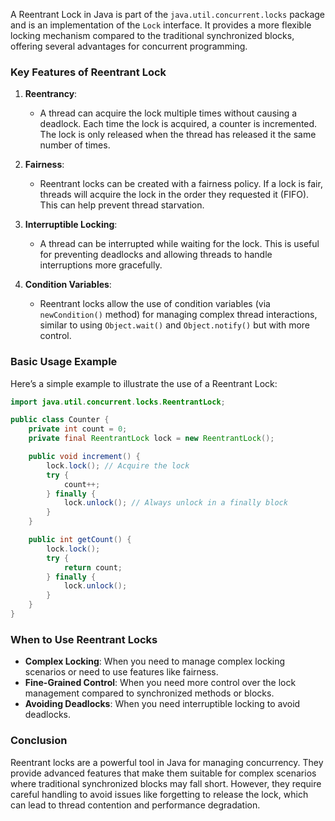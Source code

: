 A Reentrant Lock in Java is part of the `java.util.concurrent.locks` package and is an implementation of the `Lock` interface. It provides a more flexible locking mechanism compared to the traditional synchronized blocks, offering several advantages for concurrent programming.

### Key Features of Reentrant Lock

1. **Reentrancy**: 
   - A thread can acquire the lock multiple times without causing a deadlock. Each time the lock is acquired, a counter is incremented. The lock is only released when the thread has released it the same number of times.

2. **Fairness**:
   - Reentrant locks can be created with a fairness policy. If a lock is fair, threads will acquire the lock in the order they requested it (FIFO). This can help prevent thread starvation.

3. **Interruptible Locking**:
   - A thread can be interrupted while waiting for the lock. This is useful for preventing deadlocks and allowing threads to handle interruptions more gracefully.

4. **Condition Variables**:
   - Reentrant locks allow the use of condition variables (via `newCondition()` method) for managing complex thread interactions, similar to using `Object.wait()` and `Object.notify()` but with more control.

### Basic Usage Example

Here’s a simple example to illustrate the use of a Reentrant Lock:

```java
import java.util.concurrent.locks.ReentrantLock;

public class Counter {
    private int count = 0;
    private final ReentrantLock lock = new ReentrantLock();

    public void increment() {
        lock.lock(); // Acquire the lock
        try {
            count++;
        } finally {
            lock.unlock(); // Always unlock in a finally block
        }
    }

    public int getCount() {
        lock.lock();
        try {
            return count;
        } finally {
            lock.unlock();
        }
    }
}
```

### When to Use Reentrant Locks

- **Complex Locking**: When you need to manage complex locking scenarios or need to use features like fairness.
- **Fine-Grained Control**: When you need more control over the lock management compared to synchronized methods or blocks.
- **Avoiding Deadlocks**: When you need interruptible locking to avoid deadlocks.

### Conclusion

Reentrant locks are a powerful tool in Java for managing concurrency. They provide advanced features that make them suitable for complex scenarios where traditional synchronized blocks may fall short. However, they require careful handling to avoid issues like forgetting to release the lock, which can lead to thread contention and performance degradation.